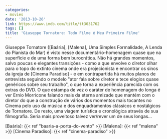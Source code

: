 ```yaml
---
categories:
- movies
date: '2013-10-26'
link: https://www.imdb.com/title/tt3031762
tags: []
title: 'Giuseppe Tornatore: Todo Filme é Meu Primeiro Filme'
---
```


Giuseppe Tornatore ([Baária], [Malena], Uma Simples Formalidade, A Lenda do Pianista do Mar) é visto nesse documentário-homenagem quase que na superfície e de uma forma bem burocrática. Não há grandes momentos, salvo poucas e elegantes transições - como a que envolve o diretor olhar para o topo do extinto cinema onde era projecionista e encontrar os sinos da igreja de [Cinema Paradiso] - e em contrapartida há muitos planos de entrevista seguindo o modelo "ator fala sobre diretor e tece elogios quase genéricos sobre seu trabalho", o que torna a experiência parecida com os extras do DVD. O que estampa de vez o caráter de homenagem do longa é ver Ernio Morricone falando mais da eterna amizade que mantém com o diretor do que a construção de vários dos momentos mais tocantes no Cinema pelo uso da música e dos enquadramentos clássicos e nostálgicos de Tornatore. De resto, uma viagem turística e cronológica através de sua filmografia. Seria mais proveitoso talvez ver/rever um de seus longas...

[Baária]: {{< ref "baaria-a-porta-do-vento" >}}
[Malena]: {{< ref "malena" >}}
[Cinema Paradiso]: {{< ref "cinema-paradiso" >}}